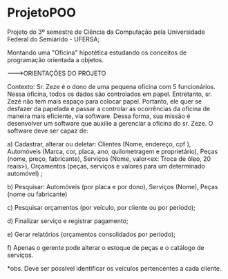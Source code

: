 # ProjetoPOO
Projeto do 3º semestre de Ciência da Computação pela Universidade Federal do Semiárido - UFERSA;

Montando uma "Oficina" hipotética estudando os conceitos de programação orientada a objetos.

--->ORIENTAÇÕES DO PROJETO

Contexto: Sr. Zeze é o dono de uma pequena oficina com 5 funcionários. Nessa oficina, todos os
dados são controlados em papel. Entretanto, sr. Zezé não tem mais espaço para colocar papel.
Portanto, ele quer se desfazer da papelada e passar a controlar as ocorrências da oficina de maneira
mais eficiente, via software. Dessa forma, sua missão é desenvolver um software que auxilie a
gerenciar a oficina do sr. Zeze. O software deve ser capaz de:

a) Cadastrar, alterar ou deletar: Clientes (Nome, endereço, cpf ), Automóveis (Marca, cor, placa,
ano, quilometragem e proprietário), Peças (nome, preço, fabricante), Serviços (Nome, valor<ex:
Troca de óleo, 20 reais>), Orçamentos (peças, serviços e valores para um determinado
automóvel) ;

b) Pesquisar: Automóveis (por placa e por dono), Serviços (Nome), Peças (nome ou fabricante)

c) Pesquisar orçamentos (por veículo, por cliente ou por período);

d) Finalizar serviço e registrar pagamento;

e) Gerar relatórios (orçamentos consolidados por período);

f) Apenas o gerente pode alterar o estoque de peças e o catálogo de serviços.

*obs. Deve ser possível identificar os veículos pertencentes a cada cliente.
